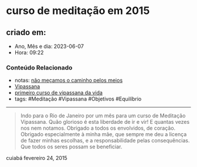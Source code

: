# curso de meditação em 2015

## criado em: 
-  Ano, Mês e dia: 2023-06-07
- Hora: 09:22
### Conteúdo Relacionado
- notas: [não meçamos o caminho pelos meios](não%20meçamos%20o%20caminho%20pelos%20meios.md)
- [Vipassana](Vipassana)
- [primeiro curso de vipassana da vida](primeiro%20curso%20de%20vipassana%20da%20vida.md)
- tags: #Meditação #Vipassana #Objetivos #Equilíbrio
---

> Indo para o Rio de Janeiro por um mês para um curso de Meditação Vipassana. Quão glorioso é esta liberdade de ir e vir! E quantas vezes nos nem notamos. Obrigado a todos os envolvidos, de coração. Obrigado especialmente à minha mãe, que sempre me deu a licença de fazer minhas escolhas, e a responsabilidade pelas consequências. Que todos os seres possam se beneficiar.

cuiabá
fevereiro 24, 2015
